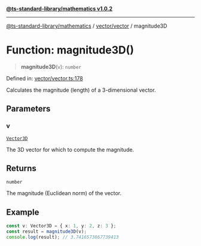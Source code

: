 [**@ts-standard-library/mathematics v1.0.2**](../../../README.md)

***

[@ts-standard-library/mathematics](../../../README.md) / [vector/vector](../README.md) / magnitude3D

# Function: magnitude3D()

> **magnitude3D**(`v`): `number`

Defined in: [vector/vector.ts:178](https://github.com/gabaudette/ts-stdlib/blob/4a412e6fb273dc9fcab54b84c05921f52dac4b3f/packages/mathematics/src/vector/vector.ts#L178)

Calculates the magnitude (length) of a 3-dimensional vector.

## Parameters

### v

[`Vector3D`](../type-aliases/Vector3D.md)

The 3D vector for which to compute the magnitude.

## Returns

`number`

The magnitude (Euclidean norm) of the vector.

## Example

```ts
const v: Vector3D = { x: 1, y: 2, z: 3 };
const result = magnitude3D(v);
console.log(result); // 3.7416573867739413
```
